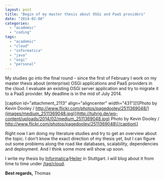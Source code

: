 ```yaml
---
layout: post
title: "Begin of my master thesis about OSGi and PaaS providers"
date: "2014-02-08"
categories: 
  - "academic"
  - "coding"
tags: 
  - "academic"
  - "cloud"
  - "informatica"
  - "java"
  - "osgi"
  - "personal"
---
```


My studies go into the final round - since the first of February I work on my master thesis about (enterprise) OSGi applications and PaaS providers in the cloud. I evaluate an existing OSGi server application and try to migrate it to a PaaS provider. My deadline is in the mid of July 2014.

\[caption id="attachment\_2113" align="aligncenter" width="431"\][![Photo by Kevin Dooley / http://www.flickr.com/photos/pagedooley/2511369048/](images/medium_2511369048.jpg)](http://tuhrig.de/wp-content/uploads/2014/02/medium_2511369048.jpg) Photo by Kevin Dooley / http://www.flickr.com/photos/pagedooley/2511369048\[/caption\]

Right now I am doing my literature studies and try to get an overview about the topic. I don't know the exact direction of my thesis yet, but I can figure out some problems along the road like databases, scalability, dependencies and deployment. And I think some more will show up soon.

I write my thesis by [Informatica](http://www.informatica.com)/[Heiler](http://www.heiler.com) in Stuttgart. I will blog about it from time to time under [/tag/cloud](/tag/cloud).

**Best regards,** Thomas
